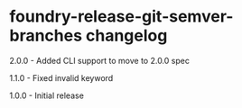 # foundry-release-git-semver-branches changelog
2.0.0 - Added CLI support to move to 2.0.0 spec

1.1.0 - Fixed invalid keyword

1.0.0 - Initial release
